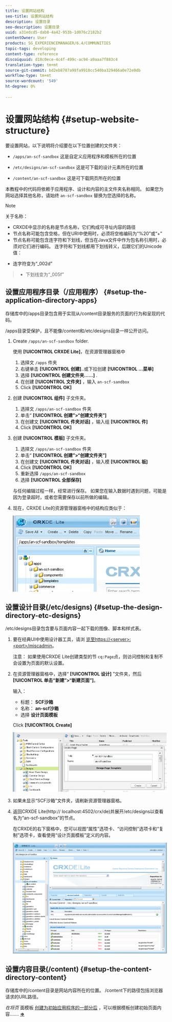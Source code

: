 ```yaml
---
title: 设置网站结构
seo-title: 设置网站结构
description: 设置目录
seo-description: 设置目录
uuid: a31edcd5-dab8-4a42-953b-1d076c2182b2
contentOwner: User
products: SG_EXPERIENCEMANAGER/6.4/COMMUNITIES
topic-tags: developing
content-type: reference
discoiquuid: d18c0ece-4c4f-499c-ac94-a9aaa7f883c4
translation-type: tm+mt
source-git-commit: bd2eb8787a98fa9910cc540ba329466a0e72e0db
workflow-type: tm+mt
source-wordcount: '549'
ht-degree: 0%

---
```



# 设置网站结构 {#setup-website-structure}

要设置网站，以下说明将介绍要在以下位置创建的文件夹：

* `/apps/an-scf-sandbox`
这是自定义应用程序和模板所在的位置

* `/etc/designs/an-scf-sandbox`
这是可下载的设计元素所在的位置

* `/content/an-scf-sandbox`
这是可下载网页所在的位置

本教程中的代码将依赖于应用程序、设计和内容的主文件夹名称相同。 如果您为网站选择其他名称，请始终 `an-scf-sandbox` 替换为您选择的名称。

>[!NOTE]
>
>关于名称：
>
>* CRXDE中显示的名称是节点名称，它们构成可寻址内容的路径
>* 节点名称可能包含空格，但在URI中使用时，必须将空格编码为“%20”或“+”
>* 节点名称可能包含连字符和下划线，但当在Java文件中作为包名称引用时，必须对它们进行编码。 连字符和下划线都用下划线转义，后跟它们的Unicode值：

   >
   >   
   * 连字符变为“_002d”
   >   * 下划线变为“_005f”


## 设置应用程序目录（/应用程序） {#setup-the-application-directory-apps}

存储库中的/apps目录包含用于实现从/content目录服务的页面的行为和呈现的代码。

/apps目录受保护，且不能像/content和/etc/designs目录一样公开访问。

1. Create `/apps/an-scf-sandbox` folder.

   使用 **[!UICONTROL CRXDE Lite]**，在资源管理器窗格中

   1. 选择文 `/apps` 件夹
   1. 右键单击 **[!UICONTROL 创建]**..或下拉创建 **[!UICONTROL ...菜单]**
   1. 选择 **[!UICONTROL 创建文件夹……]** .
   1. 在创建 **[!UICONTROL 文件夹]** ，输入 `an-scf-sandbox`
   1. Click **[!UICONTROL OK]**

1. 创建 **[!UICONTROL 组件]** 子文件夹。

   1. 选择文 `/apps/an-scf-sandbox` 件夹
   1. 单击“ **[!UICONTROL 创建”>“创建文件夹”]**
   1. 在创建文 **[!UICONTROL 件夹对话]** ，输入组 **[!UICONTROL 件]**
   1. Click **[!UICONTROL OK]**

1. 创建 **[!UICONTROL 模板]** 子文件夹。

   1. 选择文 `/apps/an-scf-sandbox` 件夹
   1. 单击“ **[!UICONTROL 创建”>“创建文件夹”]**
   1. 在创建文 **[!UICONTROL 件夹对话]** ，输入模 **[!UICONTROL 板]**
   1. Click **[!UICONTROL OK]**
   1. 重新选择 `/apps/an-scf-sandbox`
   1. 选择 **[!UICONTROL 全部保存]**

   与任何编辑过程一样，经常进行保存。 如果您在输入数据时遇到问题，可能是因为登录超时，或者您需要保存以前所做的编辑。

1. 现在，CRXDE Lite的资源管理器窗格中的结构应类似于：

   ![chlimage_1-44](assets/chlimage_1-44.png)

## 设置设计目录(/etc/designs) {#setup-the-design-directory-etc-designs}

/etc/designs目录包含要与页面内容一起下载的图像、脚本和样式表。

1. 要在经典UI中使用设计器工具，请浏 [览至https://&lt;server>:&lt;port>/miscadmin](http://localhost:4502/miscadmin)。

   注意： 如果使用CRXDE Lite创建类型的节 `cq:Page`点，则访问控制和复制不会设置为页面的默认设置。

1. 在资源管理器窗格中，选择“ **[!UICONTROL 设计]** ”文件夹，然后 **[!UICONTROL 单击“新建”>“新建页面”]**。

   输入：

   * 标题： **SCF沙箱**
   * 名称： **an-scf沙箱**
   * 选择 **设计页面模板**

   Click **[!UICONTROL Create]**

   ![chlimage_1-45](assets/chlimage_1-45.png)

1. 如果未显示“SCF沙箱”文件夹，请刷新资源管理器窗格。

1. 返回CRXDE Lite(http:// localhost:4502/crx/de)并展开/etc/designs以查看名为“an-scf-sandbox”的节点。

   在CRXDE的右下窗格中，您可以视图“属性”选项卡、“访问控制”选项卡和“复制”选项卡，查看使用“设计页面模板”定义的内容。

   ![chlimage_1-46](assets/chlimage_1-46.png)

## 设置内容目录(/content) {#setup-the-content-directory-content}

存储库中的/content目录是网站内容所在的位置。 /content下的路径包括浏览器请求的URL路径。

*在将页* 面模板 [创建为初始应用程序的一部分后](initial-app.md#createthepagetemplate) ，可以根据模板创建初始页面内容……. [**⇒**](initial-app.md)
